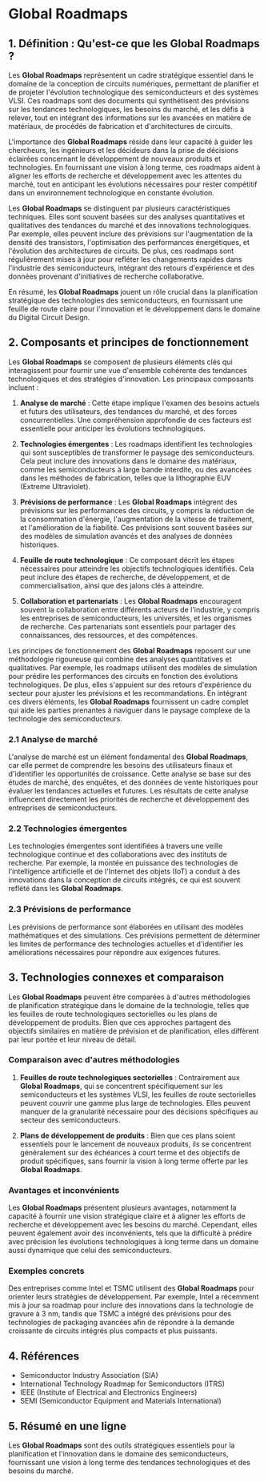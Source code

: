# Global Roadmaps

## 1. Définition : Qu'est-ce que les **Global Roadmaps** ?
Les **Global Roadmaps** représentent un cadre stratégique essentiel dans le domaine de la conception de circuits numériques, permettant de planifier et de projeter l'évolution technologique des semiconducteurs et des systèmes VLSI. Ces roadmaps sont des documents qui synthétisent des prévisions sur les tendances technologiques, les besoins du marché, et les défis à relever, tout en intégrant des informations sur les avancées en matière de matériaux, de procédés de fabrication et d'architectures de circuits. 

L'importance des **Global Roadmaps** réside dans leur capacité à guider les chercheurs, les ingénieurs et les décideurs dans la prise de décisions éclairées concernant le développement de nouveaux produits et technologies. En fournissant une vision à long terme, ces roadmaps aident à aligner les efforts de recherche et développement avec les attentes du marché, tout en anticipant les évolutions nécessaires pour rester compétitif dans un environnement technologique en constante évolution.

Les **Global Roadmaps** se distinguent par plusieurs caractéristiques techniques. Elles sont souvent basées sur des analyses quantitatives et qualitatives des tendances du marché et des innovations technologiques. Par exemple, elles peuvent inclure des prévisions sur l'augmentation de la densité des transistors, l'optimisation des performances énergétiques, et l'évolution des architectures de circuits. De plus, ces roadmaps sont régulièrement mises à jour pour refléter les changements rapides dans l'industrie des semiconducteurs, intégrant des retours d'expérience et des données provenant d'initiatives de recherche collaborative.

En résumé, les **Global Roadmaps** jouent un rôle crucial dans la planification stratégique des technologies des semiconducteurs, en fournissant une feuille de route claire pour l'innovation et le développement dans le domaine du Digital Circuit Design.

## 2. Composants et principes de fonctionnement
Les **Global Roadmaps** se composent de plusieurs éléments clés qui interagissent pour fournir une vue d'ensemble cohérente des tendances technologiques et des stratégies d'innovation. Les principaux composants incluent :

1. **Analyse de marché** : Cette étape implique l'examen des besoins actuels et futurs des utilisateurs, des tendances du marché, et des forces concurrentielles. Une compréhension approfondie de ces facteurs est essentielle pour anticiper les évolutions technologiques.

2. **Technologies émergentes** : Les roadmaps identifient les technologies qui sont susceptibles de transformer le paysage des semiconducteurs. Cela peut inclure des innovations dans le domaine des matériaux, comme les semiconducteurs à large bande interdite, ou des avancées dans les méthodes de fabrication, telles que la lithographie EUV (Extreme Ultraviolet).

3. **Prévisions de performance** : Les **Global Roadmaps** intègrent des prévisions sur les performances des circuits, y compris la réduction de la consommation d'énergie, l'augmentation de la vitesse de traitement, et l'amélioration de la fiabilité. Ces prévisions sont souvent basées sur des modèles de simulation avancés et des analyses de données historiques.

4. **Feuille de route technologique** : Ce composant décrit les étapes nécessaires pour atteindre les objectifs technologiques identifiés. Cela peut inclure des étapes de recherche, de développement, et de commercialisation, ainsi que des jalons clés à atteindre.

5. **Collaboration et partenariats** : Les **Global Roadmaps** encouragent souvent la collaboration entre différents acteurs de l'industrie, y compris les entreprises de semiconducteurs, les universités, et les organismes de recherche. Ces partenariats sont essentiels pour partager des connaissances, des ressources, et des compétences.

Les principes de fonctionnement des **Global Roadmaps** reposent sur une méthodologie rigoureuse qui combine des analyses quantitatives et qualitatives. Par exemple, les roadmaps utilisent des modèles de simulation pour prédire les performances des circuits en fonction des évolutions technologiques. De plus, elles s'appuient sur des retours d'expérience du secteur pour ajuster les prévisions et les recommandations. En intégrant ces divers éléments, les **Global Roadmaps** fournissent un cadre complet qui aide les parties prenantes à naviguer dans le paysage complexe de la technologie des semiconducteurs.

### 2.1 Analyse de marché
L'analyse de marché est un élément fondamental des **Global Roadmaps**, car elle permet de comprendre les besoins des utilisateurs finaux et d'identifier les opportunités de croissance. Cette analyse se base sur des études de marché, des enquêtes, et des données de vente historiques pour évaluer les tendances actuelles et futures. Les résultats de cette analyse influencent directement les priorités de recherche et développement des entreprises de semiconducteurs.

### 2.2 Technologies émergentes
Les technologies émergentes sont identifiées à travers une veille technologique continue et des collaborations avec des instituts de recherche. Par exemple, la montée en puissance des technologies de l'intelligence artificielle et de l'Internet des objets (IoT) a conduit à des innovations dans la conception de circuits intégrés, ce qui est souvent reflété dans les **Global Roadmaps**.

### 2.3 Prévisions de performance
Les prévisions de performance sont élaborées en utilisant des modèles mathématiques et des simulations. Ces prévisions permettent de déterminer les limites de performance des technologies actuelles et d'identifier les améliorations nécessaires pour répondre aux exigences futures.

## 3. Technologies connexes et comparaison
Les **Global Roadmaps** peuvent être comparées à d'autres méthodologies de planification stratégique dans le domaine de la technologie, telles que les feuilles de route technologiques sectorielles ou les plans de développement de produits. Bien que ces approches partagent des objectifs similaires en matière de prévision et de planification, elles diffèrent par leur portée et leur niveau de détail.

### Comparaison avec d'autres méthodologies
1. **Feuilles de route technologiques sectorielles** : Contrairement aux **Global Roadmaps**, qui se concentrent spécifiquement sur les semiconducteurs et les systèmes VLSI, les feuilles de route sectorielles peuvent couvrir une gamme plus large de technologies. Elles peuvent manquer de la granularité nécessaire pour des décisions spécifiques au secteur des semiconducteurs.

2. **Plans de développement de produits** : Bien que ces plans soient essentiels pour le lancement de nouveaux produits, ils se concentrent généralement sur des échéances à court terme et des objectifs de produit spécifiques, sans fournir la vision à long terme offerte par les **Global Roadmaps**.

### Avantages et inconvénients
Les **Global Roadmaps** présentent plusieurs avantages, notamment la capacité à fournir une vision stratégique claire et à aligner les efforts de recherche et développement avec les besoins du marché. Cependant, elles peuvent également avoir des inconvénients, tels que la difficulté à prédire avec précision les évolutions technologiques à long terme dans un domaine aussi dynamique que celui des semiconducteurs.

### Exemples concrets
Des entreprises comme Intel et TSMC utilisent des **Global Roadmaps** pour orienter leurs stratégies de développement. Par exemple, Intel a récemment mis à jour sa roadmap pour inclure des innovations dans la technologie de gravure à 3 nm, tandis que TSMC a intégré des prévisions pour des technologies de packaging avancées afin de répondre à la demande croissante de circuits intégrés plus compacts et plus puissants.

## 4. Références
- Semiconductor Industry Association (SIA)
- International Technology Roadmap for Semiconductors (ITRS)
- IEEE (Institute of Electrical and Electronics Engineers)
- SEMI (Semiconductor Equipment and Materials International)

## 5. Résumé en une ligne
Les **Global Roadmaps** sont des outils stratégiques essentiels pour la planification et l'innovation dans le domaine des semiconducteurs, fournissant une vision à long terme des tendances technologiques et des besoins du marché.
